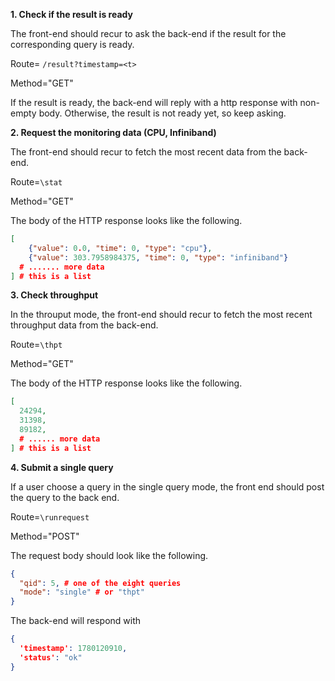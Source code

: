 **1. Check if the result is ready**

The front-end should recur to ask the back-end if the result for the corresponding query is ready.

Route= `/result?timestamp=<t>`

Method="GET"

If the result is ready, the back-end will reply with a http response with non-empty body. Otherwise, the result is not ready yet, so keep asking.



**2. Request the monitoring data (CPU, Infiniband)**

The front-end should recur to fetch the most recent data from the back-end.

Route=`\stat`

Method="GET"

The body of the HTTP response looks like the following.

```json
[
	{"value": 0.0, "time": 0, "type": "cpu"},
	{"value": 303.7958984375, "time": 0, "type": "infiniband"}
  # ....... more data
] # this is a list
```



**3. Check throughput**

In the throuput mode, the front-end should recur to fetch the most recent throughput data from the back-end. 

Route=`\thpt`

Method="GET"

The body of the HTTP response looks like the following.

```json
[
  24294,
  31398,
  89182,
  # ...... more data
] # this is a list
```



**4. Submit a single query**

If a user choose a query in the single query mode, the front end should post the query to the back end.

Route=`\runrequest`

Method="POST"

The request body should look like the following.

```json
{
  "qid": 5, # one of the eight queries
  "mode": "single" # or "thpt"
}
```

The back-end will respond with

```json
{
  'timestamp': 1780120910,
  'status': "ok"
}
```





